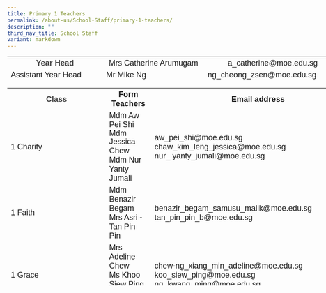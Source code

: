 ```yaml
---
title: Primary 1 Teachers
permalink: /about-us/School-Staff/primary-1-teachers/
description: ""
third_nav_title: School Staff
variant: markdown
---
```

<table class="ive_eobj_center iveo_table ives_tab_simple" style="width: 766.85px; height: 56px;">

<tbody>

<tr>

<th style="width: 223px;"><font size="4" face="arial, sans-serif"><font color="#444444">Year Head</font></font></th>

<th style="width: 237px;"><font size="4" face="arial, sans-serif"><span style="font-weight: normal;">Mrs Catherine Arumugam</span></font></th>

<th style="width: 306px;"><span style="font-weight: normal;"><font size="4" face="arial, sans-serif">a_catherine@moe.edu.sg</font></span><span style="font-weight: 500;"></span></th>

</tr>

<tr>

<td><font face="arial, sans-serif" size="4">Assistant Year Head</font></td>

<td><font face="arial, sans-serif" size="4">Mr Mike Ng</font></td>

<td><font face="arial, sans-serif" size="4">ng_cheong_zsen@moe.edu.sg</font></td>

</tr>

</tbody>

</table>

<table class="iveo_table ives_tab_simple ive_eobj_center" style="width: 768.325px; height: 453px;">

<tbody>

<tr>

<th style="width: 102px;"><font face="arial, sans-serif" size="4"><font color="#444444">Class</font></font></th>

<th style="width: 299px;"><font face="arial, sans-serif" size="4">Form Teachers</font></th>

<th style="width: 367px;"><font face="arial, sans-serif" size="4">Email address</font></th>

</tr>

<tr>

<td><font size="4" face="arial, sans-serif">1 Charity</font></td>

<td><font size="4" face="arial, sans-serif"><span lang="EN-SG" style="line-height: 107%;"></span><span lang="EN-SG" class=""></span>Mdm Aw Pei Shi  
<span lang="EN-SG" style="line-height: 107%;"><br>Mdm Jessica Chew</span><span lang="EN-SG" class=""><br>Mdm Nur Yanty Jumali</span>  
</font></td>

<td><font size="4" face="arial, sans-serif"><span lang="EN-SG" style="line-height: 107%;"></span>aw_pei_shi@moe.edu.sg  chaw_kim_leng_jessica@moe.edu.sg <br>
nur_ yanty_jumali@moe.edu.sg  
</font></td>

</tr>

<tr>

<td><font size="4" face="arial, sans-serif">1 Faith</font></td>

<td><font size="4" face="arial, sans-serif"><span lang="EN-SG" style="line-height: 107%;"></span><span lang="EN-SG" class="">Mdm Benazir Begam</span><br>  
Mrs Asri - Tan Pin Pin  
</font></td>

<td><font size="4" face="arial, sans-serif">benazir_begam_samusu_malik@moe.edu.sg  
tan_pin_pin_b@moe.edu.sg  
</font></td>

</tr>

<tr>

<td><font size="4" face="arial, sans-serif">1 Grace</font></td>

<td><font size="4" face="arial, sans-serif">Mrs Adeline Chew  
<br>Ms Khoo Siew Ping<br>Mr David Ng  
</font></td>

<td><font size="4" face="arial, sans-serif">chew-ng_xiang_min_adeline@moe.edu.sg <br>koo_siew_ping@moe.edu.sg 
ng_kwang_ming@moe.edu.sg  
</font></td>

</tr>

<tr>

<td><font size="4" face="arial, sans-serif">1 Hope</font></td>

<td><font size="4" face="arial, sans-serif"><span lang="EN-SG" style="line-height: 107%;"></span><span lang="EN-SG" class=""></span>Ms Wulan
<br>Mrs Cindy Tan  
</font></td>

<td><font size="4" face="arial, sans-serif"><span lang="EN-SG" style="line-height: 107%;"></span>wulandari_sukma_muhammad_rahiman_wee@moe.edu.sg 
teo_suat_ching_cindy@moe.edu.sg  
</font></td>

</tr>

<tr>

<td><font size="4" face="arial, sans-serif">1 Joy</font></td>

<td><font size="4" face="arial, sans-serif">Mrs Manju Manoj  
<span lang="EN-SG" style="line-height: 15.6933px;"></span><span lang="EN-SG" class=""><br>Ms Doreen Low</span></font></td>

<td><font size="4" face="arial, sans-serif">manoj_kumar_gupta@moe.edu.sg  
low_hui_lin_doreen@moe.edu.sg  
</font></td>

</tr>

<tr>

<td><font size="4" face="arial, sans-serif">1 Love</font></td>

<td><font size="4" face="arial, sans-serif">Mdm Jessie Yeo  
<span lang="EN-SG" class=""><br>Mr Tam Joon Chze</span>  
</font></td>

<td><font size="4" face="arial, sans-serif">jessie_yeo_buay_joo@moe.edu.sg  
tam_joon_chze@moe.edu.sg  
</font></td>

</tr>

<tr>

<td><font size="4" face="arial, sans-serif">1 Patience&nbsp;&nbsp;&nbsp;&nbsp;&nbsp;&nbsp;&nbsp;&nbsp;&nbsp;&nbsp;&nbsp;&nbsp;&nbsp;&nbsp;&nbsp;&nbsp;&nbsp;&nbsp;&nbsp;&nbsp;&nbsp;&nbsp;&nbsp;&nbsp;&nbsp;&nbsp;&nbsp;&nbsp;
</font></td>

<td><font face="arial, sans-serif"><font size="4"><span lang="EN-SG" class=""></span>Mrs Lim Gui Hao  
<br>Mrs Catherine Arumugam  
</font></font></td>

<td><font face="arial, sans-serif" size="4"><span lang="EN-SG" style="line-height: 107%; line-height: 107%;"></span>lim_gui_hao@moe.edu.sg  
<font color="#444444">a_catherine@moe.edu.sg</font>  
</font></td>

</tr>

<tr>

<td><font size="4" face="arial, sans-serif">1 Wisdom</font></td>

<td><font size="4" face="arial, sans-serif">Mdm Sarina Shariman  
<br>Ms Pang Xiao Yan  
</font></td>

<td><font size="4" face="arial, sans-serif">sarina_shariman@moe.edu.sg  
pang_xiao_yan@moe.edu.sg</font>  
</td>

</tr>

</tbody>

</table>